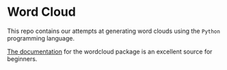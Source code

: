 # Word Cloud

This repo contains our attempts at generating word clouds using the ```Python``` programming language.

[The documentation](http://amueller.github.io/word_cloud/) for the wordcloud package is an excellent source for beginners.

